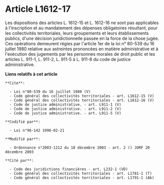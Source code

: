 # Article L1612-17

Les dispositions des articles L. 1612-15 et L. 1612-16 ne sont pas applicables à l'inscription et au mandatement des dépenses
obligatoires résultant, pour les collectivités territoriales, leurs groupements et leurs établissements publics, d'une
décision juridictionnelle passée en la force de la chose jugée. Ces opérations demeurent régies par l'article 1er de la loi
n° 80-539 du 16 juillet 1980 relative aux astreintes prononcées en matière administrative et à l'exécution des jugements par
les personnes morales de droit public et les articles L. 911-1, L. 911-2, L. 911-5 à L. 911-8 du code de justice
administrative.

**Liens relatifs à cet article**

	**Cite**:

	  - Loi n°80-539 du 16 juillet 1980 (V)
	  - Code général des collectivités territoriales - art. L1612-15 (V)
	  - Code général des collectivités territoriales - art. L1612-16 (V)
	  - Code de justice administrative. - art. L911-1 (V)
	  - Code de justice administrative. - art. L911-2 (V)
	  - Code de justice administrative. - art. L911-5 (V)

	**Codifié par**:

	  - Loi n°96-142 1996-02-21

	**Modifié par**:

	  - Ordonnance n°2003-1212 du 18 décembre 2003 - art. 2 () JORF 20 décembre 2003

	**Cité par**:

	  - Code des juridictions financières - art. L232-1 (VD)
	  - Code général des collectivités territoriales - art. L1781-1 (T)
	  - Code général des collectivités territoriales - art. L1791-1 (Ab)
